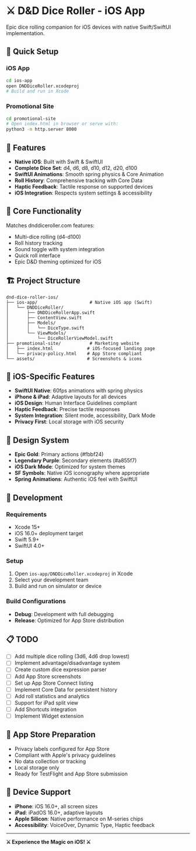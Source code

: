 # ⚔️ D&D Dice Roller - iOS App

Epic dice rolling companion for iOS devices with native Swift/SwiftUI implementation.

## 🚀 Quick Setup

### iOS App
```bash
cd ios-app
open DNDDiceRoller.xcodeproj
# Build and run in Xcode
```

### Promotional Site
```bash
cd promotional-site
# Open index.html in browser or serve with:
python3 -m http.server 8000
```

## 📱 Features

- **Native iOS**: Built with Swift & SwiftUI
- **Complete Dice Set**: d4, d6, d8, d10, d12, d20, d100
- **SwiftUI Animations**: Smooth spring physics & Core Animation
- **Roll History**: Comprehensive tracking with Core Data
- **Haptic Feedback**: Tactile response on supported devices
- **iOS Integration**: Respects system settings & accessibility

## 🎲 Core Functionality

Matches dnddiceroller.com features:
- Multi-dice rolling (d4-d100)
- Roll history tracking
- Sound toggle with system integration
- Quick roll interface
- Epic D&D theming optimized for iOS

## 🏗️ Project Structure

```
dnd-dice-roller-ios/
├── ios-app/                    # Native iOS app (Swift)
│   └── DNDDiceRoller/
│       ├── DNDDiceRollerApp.swift
│       ├── ContentView.swift
│       ├── Models/
│       │   └── DiceType.swift
│       └── ViewModels/
│           └── DiceRollerViewModel.swift
├── promotional-site/           # Marketing website
│   ├── index.html             # iOS-focused landing page
│   └── privacy-policy.html    # App Store compliant
└── assets/                    # Screenshots & icons
```

## 🍎 iOS-Specific Features

- **SwiftUI Native**: 60fps animations with spring physics
- **iPhone & iPad**: Adaptive layouts for all devices
- **iOS Design**: Human Interface Guidelines compliant
- **Haptic Feedback**: Precise tactile responses
- **System Integration**: Silent mode, accessibility, Dark Mode
- **Privacy First**: Local storage with iOS security

## 🎨 Design System

- **Epic Gold**: Primary actions (#fbbf24)
- **Legendary Purple**: Secondary elements (#a855f7)
- **iOS Dark Mode**: Optimized for system themes
- **SF Symbols**: Native iOS iconography where appropriate
- **Spring Animations**: Authentic iOS feel with SwiftUI

## 🔧 Development

### Requirements
- Xcode 15+
- iOS 16.0+ deployment target
- Swift 5.9+
- SwiftUI 4.0+

### Setup
1. Open `ios-app/DNDDiceRoller.xcodeproj` in Xcode
2. Select your development team
3. Build and run on simulator or device

### Build Configurations
- **Debug**: Development with full debugging
- **Release**: Optimized for App Store distribution

## 📋 TODO

- [ ] Add multiple dice rolling (3d6, 4d6 drop lowest)
- [ ] Implement advantage/disadvantage system
- [ ] Create custom dice expression parser
- [ ] Add App Store screenshots
- [ ] Set up App Store Connect listing
- [ ] Implement Core Data for persistent history
- [ ] Add roll statistics and analytics
- [ ] Support for iPad split view
- [ ] Add Shortcuts integration
- [ ] Implement Widget extension

## 🏪 App Store Preparation

- Privacy labels configured for App Store
- Compliant with Apple's privacy guidelines
- No data collection or tracking
- Local storage only
- Ready for TestFlight and App Store submission

## 📱 Device Support

- **iPhone**: iOS 16.0+, all screen sizes
- **iPad**: iPadOS 16.0+, adaptive layouts
- **Apple Silicon**: Native performance on M-series chips
- **Accessibility**: VoiceOver, Dynamic Type, Haptic feedback

---

**⚔️ Experience the Magic on iOS! ⚔️**